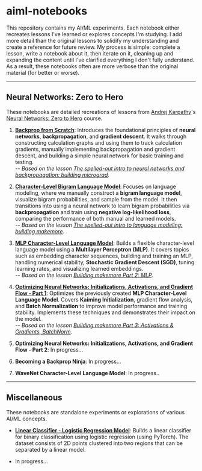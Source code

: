 # aiml-notebooks

This repository contains my AI/ML experiments. Each notebook either recreates lessons I've learned or explores concepts I'm studying. I add more detail than the original lessons to solidify my understanding and create a reference for future review. My process is simple: complete a lesson, write a notebook about it, then iterate on it, cleaning up and expanding the content until I've clarified everything I don't fully understand. As a result, these notebooks often are more verbose than the original material (for better or worse).

---

## Neural Networks: Zero to Hero

These notebooks are detailed recreations of lessons from [Andrej Karpathy](https://karpathy.ai/)'s [Neural Networks: Zero to Hero](https://karpathy.ai/zero-to-hero.html) course. 

1. **[Backprop from Scratch](https://colab.research.google.com/github/tsilva/aiml-notebooks/blob/main/karpathy-zero-to-hero/001-backprop-from-scratch.ipynb)**: Introduces the foundational principles of **neural networks**, **backpropagation**, and **gradient descent**. It walks through constructing calculation graphs and using them to track calculation gradients, manually implementing backpropagation and gradient descent, and building a simple neural network for basic training and testing.  
   _-- Based on the lesson [The spelled-out intro to neural networks and backpropagation: building micrograd](https://www.youtube.com/watch?v=VMj-3S1tku0)._ 

2. **[Character-Level Bigram Language Model](https://colab.research.google.com/github/tsilva/aiml-notebooks/blob/main/karpathy-zero-to-hero/002-character-level-bigram-language-model.ipynb)**: Focuses on language modeling, where we manually construct a **bigram language model**, visualize bigram probabilities, and sample from the model. It then transitions into using a neural network to learn bigram probabilities via **backpropagation** and train using **negative log-likelihood loss**, comparing the performance of both manual and learned models.  
   _-- Based on the lesson [The spelled-out intro to language modeling: building makemore](https://www.youtube.com/watch?v=PaCmpygFfXo)._ 

3. **[MLP Character-Level Language Model](https://colab.research.google.com/github/tsilva/aiml-notebooks/blob/main/karpathy-zero-to-hero/003-mlp-character-level-language-model.ipynb)**: Builds a flexible character-level language model using a **Multilayer Perceptron (MLP)**. It covers topics such as embedding character sequences, building and training an MLP, handling numerical stability, **Stochastic Gradient Descent (SGD)**, tuning learning rates, and visualizing learned embeddings.  
   _-- Based on the lesson [Building makemore Part 2: MLP](https://www.youtube.com/watch?v=TCH_1BHY58I)._ 

4. **[Optimizing Neural Networks: Initializations, Activations, and Gradient Flow - Part 1](https://colab.research.google.com/github/tsilva/aiml-notebooks/blob/main/karpathy-zero-to-hero/004-optimizing-neural-networks-part-1.ipynb)**: Optimizes the previously created **MLP Character-Level Language Model**. Covers **Kaiming Initialization**, gradient flow analysis, and **Batch Normalization** to improve model performance and training stability. Implements these techniques and demonstrates their impact on the model.  
   _-- Based on the lesson [Building makemore Part 3: Activations & Gradients, BatchNorm](https://www.youtube.com/watch?v=P6sfmUTpUmc)._ 

5. **Optimizing Neural Networks: Initializations, Activations, and Gradient Flow - Part 2**:
   In progress...

7. **Becoming a Backprop Ninja**:
   In progress...

9. **WaveNet Character-Level Language Model**:
   In progress..

---

## Miscellaneous

These notebooks are standalone experiments or explorations of various AI/ML concepts.

- **[Linear Classifier - Logistic Regression Model](https://colab.research.google.com/github/tsilva/aiml-notebooks/blob/main/misc/000-linear-classifier-logistic-regression.ipynb)**: Builds a linear classifier for binary classification using logistic regression (using PyTorch). The dataset consists of 2D points clustered into two regions that can be separated by a linear model. 

- In progress...
